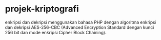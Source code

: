 # projek-kriptografi
enkripsi dan dekripsi menggunakan bahasa PHP dengan algoritma enkripsi dan dekripsi AES-256-CBC (Advanced Encryption Standard dengan kunci 256 bit dan mode enkripsi Cipher Block Chaining).
